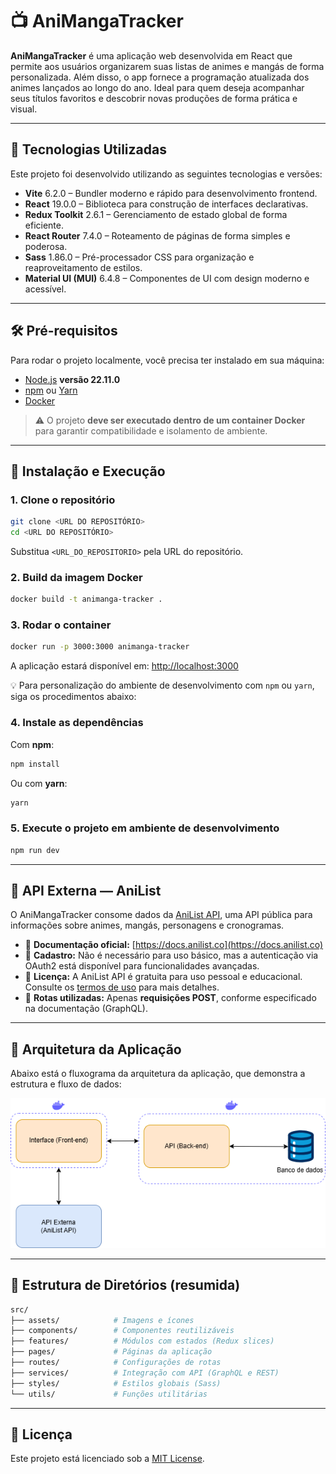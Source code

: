 # 📺 AniMangaTracker

**AniMangaTracker** é uma aplicação web desenvolvida em React que permite aos usuários organizarem suas listas de animes e mangás de forma personalizada. Além disso, o app fornece a programação atualizada dos animes lançados ao longo do ano. Ideal para quem deseja acompanhar seus títulos favoritos e descobrir novas produções de forma prática e visual.

---

## 🚀 Tecnologias Utilizadas

Este projeto foi desenvolvido utilizando as seguintes tecnologias e versões:

- **Vite** 6.2.0 – Bundler moderno e rápido para desenvolvimento frontend.
- **React** 19.0.0 – Biblioteca para construção de interfaces declarativas.
- **Redux Toolkit** 2.6.1 – Gerenciamento de estado global de forma eficiente.
- **React Router** 7.4.0 – Roteamento de páginas de forma simples e poderosa.
- **Sass** 1.86.0 – Pré-processador CSS para organização e reaproveitamento de estilos.
- **Material UI (MUI)** 6.4.8 – Componentes de UI com design moderno e acessível.

---

## 🛠️ Pré-requisitos

Para rodar o projeto localmente, você precisa ter instalado em sua máquina:

- [Node.js](https://nodejs.org/) **versão 22.11.0**
- [npm](https://www.npmjs.com/) ou [Yarn](https://yarnpkg.com/)
- [Docker](https://www.docker.com/)

> ⚠️ O projeto **deve ser executado dentro de um container Docker** para garantir compatibilidade e isolamento de ambiente.

---

## 🚀 Instalação e Execução

### 1. Clone o repositório

```bash
git clone <URL DO REPOSITÓRIO>
cd <URL DO REPOSITÓRIO>
```
Substitua `<URL_DO_REPOSITORIO>` pela URL do repositório.

### 2. Build da imagem Docker

```bash
docker build -t animanga-tracker .
```

### 3. Rodar o container

```bash
docker run -p 3000:3000 animanga-tracker
```

A aplicação estará disponível em: [http://localhost:3000](http://localhost:3000)

💡 Para personalização do ambiente de desenvolvimento com `npm` ou `yarn`, siga os procedimentos abaixo:

### 4. Instale as dependências

Com **npm**:

```bash
npm install
```

Ou com **yarn**:

```bash
yarn
```

### 5. Execute o projeto em ambiente de desenvolvimento

```bash
npm run dev
```

---

## 📡 API Externa — AniList

O AniMangaTracker consome dados da [AniList API](https://anilist.co/), uma API pública para informações sobre animes, mangás, personagens e cronogramas.

- 📘 **Documentação oficial:** [https://docs.anilist.co](https://docs.anilist.co)
- 🔑 **Cadastro:** Não é necessário para uso básico, mas a autenticação via OAuth2 está disponível para funcionalidades avançadas.
- 📄 **Licença:** A AniList API é gratuita para uso pessoal e educacional. Consulte os [termos de uso](https://anilist.co/legal) para mais detalhes.
- 🔁 **Rotas utilizadas:** Apenas **requisições POST**, conforme especificado na documentação (GraphQL).

---

## 🧭 Arquitetura da Aplicação

Abaixo está o fluxograma da arquitetura da aplicação, que demonstra a estrutura e fluxo de dados:

![Diagrama da Arquitetura](./DiagramaProjeto.png)

---

## 📂 Estrutura de Diretórios (resumida)

```bash
src/
├── assets/            # Imagens e ícones
├── components/        # Componentes reutilizáveis
├── features/          # Módulos com estados (Redux slices)
├── pages/             # Páginas da aplicação
├── routes/            # Configurações de rotas
├── services/          # Integração com API (GraphQL e REST)
├── styles/            # Estilos globais (Sass)
└── utils/             # Funções utilitárias
```

---

## 📃 Licença

Este projeto está licenciado sob a [MIT License](LICENSE).